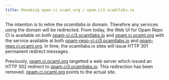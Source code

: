 ```yaml
---
title: Renaming opam.ci.ocaml.org / opam.ci3.ocamllabs.io
---
```


The intention is to retire the _ocamllabs.io_ domain.
Therefore any services using the domain will be redirected.
From today, the Web UI for Opam Repo CI is available on both
[opam-ci.ci3.ocamllabs.io](https://opam-ci.ci3.ocamllabs.io)
and [opam.ci.ocaml.org](https://opam.ci.ocaml.org)
with the service available at both
[opam-repo-ci.ci3.ocamllabs.io](https://opam-repo-ci.ci3.ocamllabs.io)
and [opam-repo.ci.ocaml.org](https://opam-repo.ci.ocaml.org).  In time,
the ocamllabs.io sites will issue HTTP 301 permanent redirect messages.

Previously, [opam.ci.ocaml.org](https://opam.ci.ocaml.org)
targetted a web server which issued an HTTP 302 redirect to
[opam.ci3.ocamllabs.io](https://opam.ci3.ocamllabs.io).  This redirection
has been removed.  [opam.ci.ocaml.org](https://opam.ci.ocaml.org) points
to the actual site.

